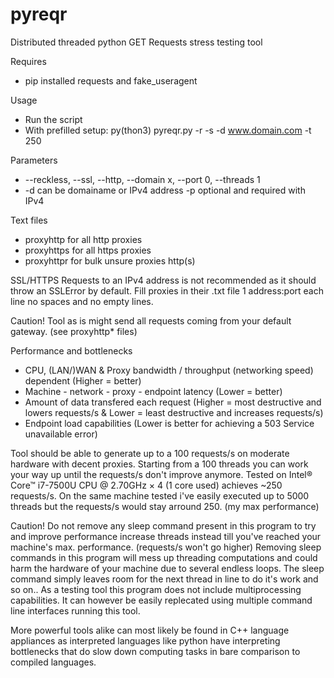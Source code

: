 # pyreqr
Distributed threaded python GET Requests stress testing tool

Requires
- pip installed requests and fake_useragent

Usage
- Run the script
- With prefilled setup: py(thon3) pyreqr.py -r -s -d www.domain.com -t 250

Parameters
- --reckless, --ssl, --http, --domain x, --port 0, --threads 1
- -d can be domainame or IPv4 address -p optional and required with IPv4

Text files
- proxyhttp for all http proxies
- proxyhttps for all https proxies
- proxyhttpr for bulk unsure proxies http(s)

SSL/HTTPS Requests to an IPv4 address is not recommended as it should throw an SSLError by default. Fill proxies in their .txt file 1 address:port each line no spaces and no empty lines.

Caution! Tool as is might send all requests coming from your default gateway. (see proxyhttp* files)

Performance and bottlenecks
- CPU, (LAN/)WAN & Proxy bandwidth / throughput (networking speed) dependent (Higher = better)
- Machine - network - proxy - endpoint latency (Lower = better)
- Amount of data transfered each request (Higher = most destructive and lowers requests/s & Lower = least destructive and increases requests/s)
- Endpoint load capabilities (Lower is better for achieving a 503 Service unavailable error)

Tool should be able to generate up to a 100 requests/s on moderate hardware with decent proxies. Starting from a 100 threads you can work your way up until the requests/s don't improve anymore. Tested on Intel® Core™ i7-7500U CPU @ 2.70GHz × 4 (1 core used) achieves ~250 requests/s. On the same machine tested i've easily executed up to 5000 threads but the requests/s would stay arround 250. (my max performance)

Caution! Do not remove any sleep command present in this program to try and improve performance increase threads instead till you've reached your machine's max. performance. (requests/s won't go higher) Removing sleep commands in this program will mess up threading computations and could harm the hardware of your machine due to several endless loops. The sleep command simply leaves room for the next thread in line to do it's work and so on.. As a testing tool this program does not include multiprocessing capabilities. It can however be easily replecated using multiple command line interfaces running this tool.

More powerful tools alike can most likely be found in C++ language appliances as interpreted languages like python have interpreting bottlenecks that do slow down computing tasks in bare comparison to compiled languages.
